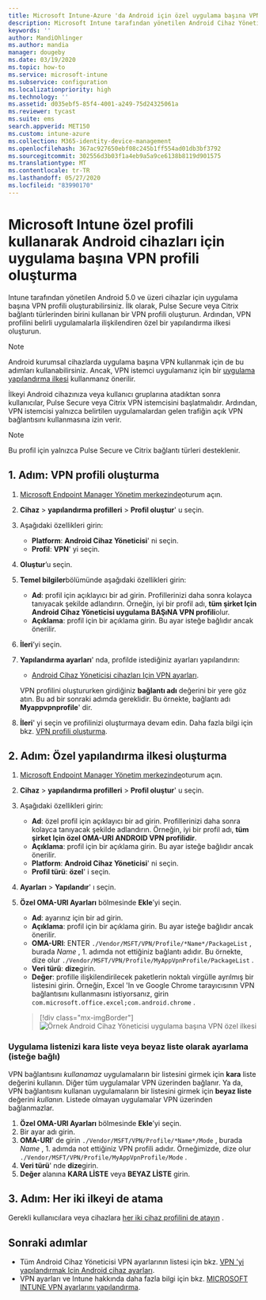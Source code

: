 ```yaml
---
title: Microsoft Intune-Azure 'da Android için özel uygulama başına VPN profili | Microsoft Docs
description: Microsoft Intune tarafından yönetilen Android Cihaz Yöneticisi cihazları için uygulama başına VPN profili oluşturmayı öğrenin.
keywords: ''
author: MandiOhlinger
ms.author: mandia
manager: dougeby
ms.date: 03/19/2020
ms.topic: how-to
ms.service: microsoft-intune
ms.subservice: configuration
ms.localizationpriority: high
ms.technology: ''
ms.assetid: d035ebf5-85f4-4001-a249-75d24325061a
ms.reviewer: tycast
ms.suite: ems
search.appverid: MET150
ms.custom: intune-azure
ms.collection: M365-identity-device-management
ms.openlocfilehash: 367ac927650ebf08c245b1ff554ad01db3bf3792
ms.sourcegitcommit: 302556d3b03f1a4eb9a5a9ce6138b8119d901575
ms.translationtype: MT
ms.contentlocale: tr-TR
ms.lasthandoff: 05/27/2020
ms.locfileid: "83990170"
---
```

# <a name="use-a-microsoft-intune-custom-profile-to-create-a-per-app-vpn-profile-for-android-devices"></a>Microsoft Intune özel profili kullanarak Android cihazları için uygulama başına VPN profili oluşturma

Intune tarafından yönetilen Android 5.0 ve üzeri cihazlar için uygulama başına VPN profili oluşturabilirsiniz. İlk olarak, Pulse Secure veya Citrix bağlantı türlerinden birini kullanan bir VPN profili oluşturun. Ardından, VPN profilini belirli uygulamalarla ilişkilendiren özel bir yapılandırma ilkesi oluşturun.

> [!NOTE]
> Android kurumsal cihazlarda uygulama başına VPN kullanmak için de bu adımları kullanabilirsiniz. Ancak, VPN istemci uygulamanız için bir [uygulama yapılandırma ilkesi](../apps/app-configuration-policies-use-android.md) kullanmanız önerilir.

İlkeyi Android cihazınıza veya kullanıcı gruplarına atadıktan sonra kullanıcılar, Pulse Secure veya Citrix VPN istemcisini başlatmalıdır. Ardından, VPN istemcisi yalnızca belirtilen uygulamalardan gelen trafiğin açık VPN bağlantısını kullanmasına izin verir.

> [!NOTE]
>
> Bu profil için yalnızca Pulse Secure ve Citrix bağlantı türleri desteklenir.

## <a name="step-1-create-a-vpn-profile"></a>1. Adım: VPN profili oluşturma

1. [Microsoft Endpoint Manager Yönetim merkezinde](https://go.microsoft.com/fwlink/?linkid=2109431)oturum açın.
2. **Cihaz**  >  **yapılandırma profilleri**  >  **Profil oluştur**' u seçin.
3. Aşağıdaki özellikleri girin:

    - **Platform**: **Android Cihaz Yöneticisi**' ni seçin.
    - **Profil**: **VPN**' yi seçin.

4. **Oluştur**’u seçin.
5. **Temel bilgiler**bölümünde aşağıdaki özellikleri girin:

    - **Ad**: profil için açıklayıcı bir ad girin. Profillerinizi daha sonra kolayca tanıyacak şekilde adlandırın. Örneğin, iyi bir profil adı, **tüm şirket Için Android Cihaz Yöneticisi uygulama BAŞıNA VPN profili**olur.
    - **Açıklama**: profil için bir açıklama girin. Bu ayar isteğe bağlıdır ancak önerilir.

6. **İleri**’yi seçin.
7. **Yapılandırma ayarları**' nda, profilde istediğiniz ayarları yapılandırın:

    - [Android Cihaz Yöneticisi cihazları Için VPN ayarları](vpn-settings-android.md).

    VPN profilini oluştururken girdiğiniz **bağlantı adı** değerini bir yere göz atın. Bu ad bir sonraki adımda gereklidir. Bu örnekte, bağlantı adı **Myappvpnprofile**' dir.

8. **İleri**' yi seçin ve profilinizi oluşturmaya devam edin. Daha fazla bilgi için bkz. [VPN profili oluşturma](vpn-settings-configure.md#create-the-profile).

## <a name="step-2-create-a-custom-configuration-policy"></a>2. Adım: Özel yapılandırma ilkesi oluşturma

1. [Microsoft Endpoint Manager Yönetim merkezinde](https://go.microsoft.com/fwlink/?linkid=2109431)oturum açın.
2. **Cihaz**  >  **yapılandırma profilleri**  >  **Profil oluştur**' u seçin.
3. Aşağıdaki özellikleri girin:

    - **Ad**: özel profil için açıklayıcı bir ad girin. Profillerinizi daha sonra kolayca tanıyacak şekilde adlandırın. Örneğin, iyi bir profil adı, **tüm şirket Için özel OMA-URI ANDROID VPN profilidir**.
    - **Açıklama**: profil için bir açıklama girin. Bu ayar isteğe bağlıdır ancak önerilir.
    - **Platform**: **Android Cihaz Yöneticisi**' ni seçin.
    - **Profil türü**: **özel**' i seçin.

4. **Ayarları**  >  **Yapılandır**' ı seçin.
5. **Özel OMA-URI Ayarları** bölmesinde **Ekle**’yi seçin.
    - **Ad**: ayarınız için bir ad girin.
    - **Açıklama**: profil için bir açıklama girin. Bu ayar isteğe bağlıdır ancak önerilir.
    - **OMA-URI**: ENTER `./Vendor/MSFT/VPN/Profile/*Name*/PackageList` , burada *Name* , 1. adımda not ettiğiniz bağlantı adıdır. Bu örnekte, dize olur `./Vendor/MSFT/VPN/Profile/MyAppVpnProfile/PackageList` .
    - **Veri türü**: **dize**girin.
    - **Değer**: profille ilişkilendirilecek paketlerin noktalı virgülle ayrılmış bir listesini girin. Örneğin, Excel 'In ve Google Chrome tarayıcısının VPN bağlantısını kullanmasını istiyorsanız, girin `com.microsoft.office.excel;com.android.chrome` .

    > [!div class="mx-imgBorder"]
    >![Örnek Android Cihaz Yöneticisi uygulama başına VPN özel ilkesi](./media/android-pulse-secure-per-app-vpn/android_per_app_vpn_oma_uri.png)

### <a name="set-your-app-list-to-blacklist-or-whitelist-optional"></a>Uygulama listenizi kara liste veya beyaz liste olarak ayarlama (isteğe bağlı)

VPN bağlantısını *kullanamaz* uygulamaların bir listesini girmek için **kara** liste değerini kullanın. Diğer tüm uygulamalar VPN üzerinden bağlanır. Ya da, VPN bağlantısını kullanan uygulamaların bir listesini girmek için **beyaz liste** değerini *kullanın.* Listede olmayan uygulamalar VPN üzerinden bağlanmazlar.

1. **Özel OMA-URI Ayarları** bölmesinde **Ekle**’yi seçin.
2. Bir ayar adı girin.
3. **OMA-URI**' de girin `./Vendor/MSFT/VPN/Profile/*Name*/Mode` , burada *Name* , 1. adımda not ettiğiniz VPN profili adıdır. Örneğimizde, dize olur `./Vendor/MSFT/VPN/Profile/MyAppVpnProfile/Mode` .
4. **Veri türü**' nde **dize**girin.
5. **Değer** alanına **KARA LİSTE** veya **BEYAZ LİSTE** girin.

## <a name="step-3-assign-both-policies"></a>3. Adım: Her iki ilkeyi de atama

Gerekli kullanıcılara veya cihazlara [her iki cihaz profilini de atayın](device-profile-assign.md) .

## <a name="next-steps"></a>Sonraki adımlar

- Tüm Android Cihaz Yöneticisi VPN ayarlarının listesi için bkz. [VPN 'yi yapılandırmak Için Android cihaz ayarları](vpn-settings-android.md).
- VPN ayarları ve Intune hakkında daha fazla bilgi için bkz. [MICROSOFT INTUNE VPN ayarlarını yapılandırma](vpn-settings-configure.md).

